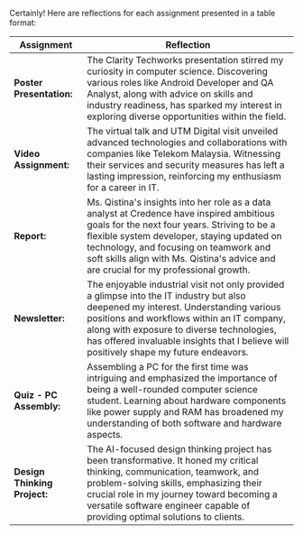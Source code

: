  Certainly! Here are reflections for each assignment presented in a table format:

| Assignment | Reflection |
|------------|------------|
| **Poster Presentation:** | The Clarity Techworks presentation stirred my curiosity in computer science. Discovering various roles like Android Developer and QA Analyst, along with advice on skills and industry readiness, has sparked my interest in exploring diverse opportunities within the field. |
| **Video Assignment:** | The virtual talk and UTM Digital visit unveiled advanced technologies and collaborations with companies like Telekom Malaysia. Witnessing their services and security measures has left a lasting impression, reinforcing my enthusiasm for a career in IT. |
| **Report:** | Ms. Qistina's insights into her role as a data analyst at Credence have inspired ambitious goals for the next four years. Striving to be a flexible system developer, staying updated on technology, and focusing on teamwork and soft skills align with Ms. Qistina's advice and are crucial for my professional growth. |
| **Newsletter:** | The enjoyable industrial visit not only provided a glimpse into the IT industry but also deepened my interest. Understanding various positions and workflows within an IT company, along with exposure to diverse technologies, has offered invaluable insights that I believe will positively shape my future endeavors. |
| **Quiz - PC Assembly:** | Assembling a PC for the first time was intriguing and emphasized the importance of being a well-rounded computer science student. Learning about hardware components like power supply and RAM has broadened my understanding of both software and hardware aspects. |
| **Design Thinking Project:** | The AI-focused design thinking project has been transformative. It honed my critical thinking, communication, teamwork, and problem-solving skills, emphasizing their crucial role in my journey toward becoming a versatile software engineer capable of providing optimal solutions to clients. |
